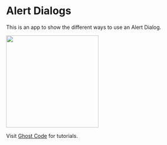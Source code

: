# Alert Dialogs
This is an app to show the different ways to use an Alert Dialog.

<img src="http://ghostcode.in/wp-content/uploads/2016/11/alert-dialogs@GhostCode.png" width="250px">

Visit <a href="http://ghostcode.in" title="Ghost Code">Ghost Code</a> for tutorials.
